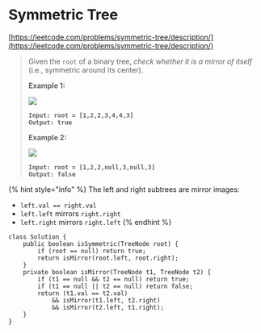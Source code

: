 # Symmetric Tree

[https://leetcode.com/problems/symmetric-tree/description/](https://leetcode.com/problems/symmetric-tree/description/)

> Given the `root` of a binary tree, _check whether it is a mirror of itself_ (i.e., symmetric around its center).
>
> &#x20;
>
> **Example 1:**
>
> ![](https://assets.leetcode.com/uploads/2021/02/19/symtree1.jpg)
>
> <pre><code><strong>Input: root = [1,2,2,3,4,4,3]
> </strong><strong>Output: true
> </strong></code></pre>
>
> **Example 2:**
>
> ![](https://assets.leetcode.com/uploads/2021/02/19/symtree2.jpg)
>
> <pre><code><strong>Input: root = [1,2,2,null,3,null,3]
> </strong><strong>Output: false
> </strong></code></pre>

{% hint style="info" %}
The left and right subtrees are mirror images:

* `left.val == right.val`
* `left.left` mirrors `right.right`
* `left.right` mirrors `right.left`
{% endhint %}

```
class Solution {
    public boolean isSymmetric(TreeNode root) {
        if (root == null) return true;
        return isMirror(root.left, root.right);
    }
    private boolean isMirror(TreeNode t1, TreeNode t2) {
        if (t1 == null && t2 == null) return true;
        if (t1 == null || t2 == null) return false;
        return (t1.val == t2.val) 
            && isMirror(t1.left, t2.right)
            && isMirror(t2.left, t1.right);
    }
}
```
